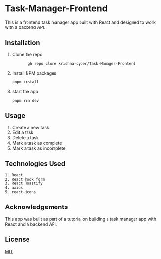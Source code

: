 # Task-Manager-Frontend

This is a frontend task manager app built with React and designed to work with a backend API.

## Installation

1.  Clone the repo

    ```bash
           gh repo clone krishna-cyber/Task-Manager-Frontend
    ```

2.  Install NPM packages

    ```bash
    pnpm install
    ```

3.  start the app

    ```bash
    pnpm run dev
    ```

## Usage

1. Create a new task
2. Edit a task
3. Delete a task
4. Mark a task as complete
5. Mark a task as incomplete

## Technologies Used

    1. React
    2. React hook form
    3. React Toastify
    4. axios
    5. react-icons

## Acknowledgements

This app was built as part of a tutorial on building a task manager app with React and a backend API.

## License

[MIT](https://choosealicense.com/licenses/mit/)
